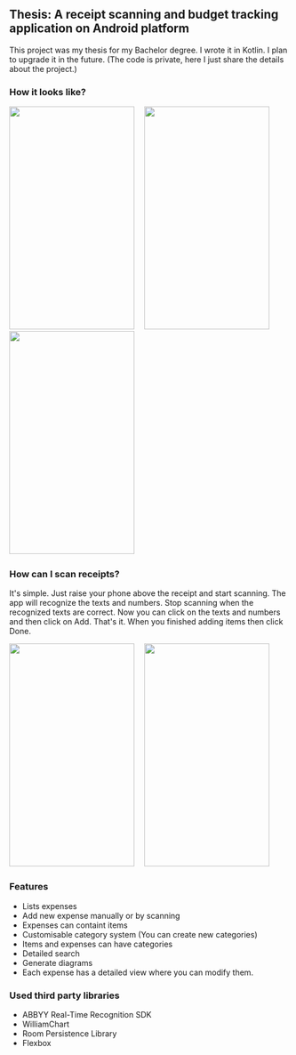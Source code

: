 ## Thesis: A receipt scanning and budget tracking application on Android platform
This project was my thesis for my Bachelor degree. I wrote it in Kotlin. I plan to upgrade it in the future.
(The code is private, here I just share the details about the project.)

### How it looks like?
<p>
   <img  width="225" height="401" src="https://user-images.githubusercontent.com/37157607/60654364-2bbcb000-9e4c-11e9-8a95-208a1f427078.png">
   <img  width="10" height="1" src="">

   <img  width="225" height="401" src="https://user-images.githubusercontent.com/37157607/60654477-5eff3f00-9e4c-11e9-80b4-b8a0a6e4abc2.png">
   <img  width="10" height="1" src="">
   
   <img  width="225" height="401" src="https://user-images.githubusercontent.com/37157607/60654529-74746900-9e4c-11e9-8e96-dcdf1e0ed6ea.png">
   <img  width="10" height="1" src="">
</p>



### How can I scan receipts?
It's simple. Just raise your phone above the receipt and start scanning. The app will recognize the texts and numbers.
Stop scanning when the recognized texts are correct. Now you can click on the texts and numbers and then click on Add. That's it. When you finished adding items then click Done.
<p>
    <img  width="225" height="401" src="https://user-images.githubusercontent.com/37157607/60655682-7c350d00-9e4e-11e9-9306-7d562ece8346.png">
   <img  width="10" height="1" src="">

   <img  width="225" height="401" src="https://user-images.githubusercontent.com/37157607/60655712-8820cf00-9e4e-11e9-8b42-52f9f51dbbd5.png">
</p> 

### Features
* Lists expenses
* Add new expense manually or by scanning
* Expenses can containt items
* Customisable category system (You can create new categories)
* Items and expenses can have categories
* Detailed search
* Generate diagrams 
* Each expense has a detailed view where you can modify them.

### Used third party libraries
* ABBYY Real-Time Recognition SDK
* WilliamChart
* Room Persistence Library
* Flexbox
